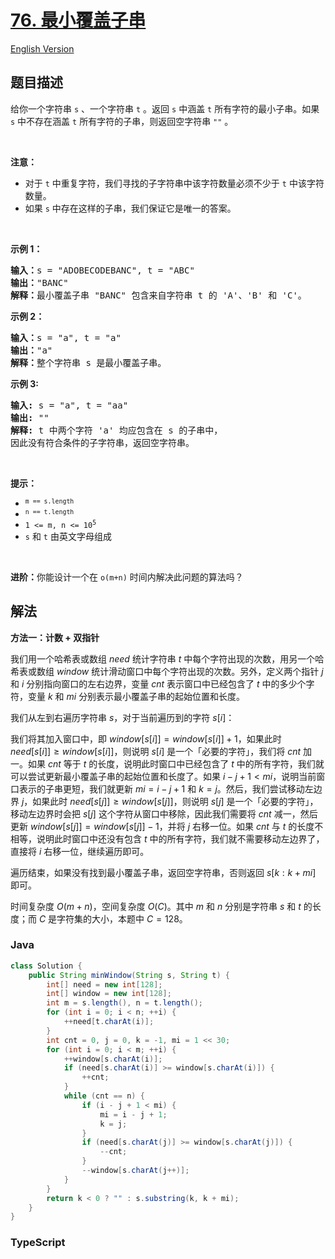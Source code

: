 # [76. 最小覆盖子串](https://leetcode.cn/problems/minimum-window-substring)

[English Version](/solution/0000-0099/0076.Minimum%20Window%20Substring/README_EN.md)

## 题目描述

<!-- 这里写题目描述 -->

<p>给你一个字符串 <code>s</code> 、一个字符串 <code>t</code> 。返回 <code>s</code> 中涵盖 <code>t</code> 所有字符的最小子串。如果 <code>s</code> 中不存在涵盖 <code>t</code> 所有字符的子串，则返回空字符串 <code>""</code> 。</p>

<p>&nbsp;</p>

<p><strong>注意：</strong></p>

<ul>
	<li>对于 <code>t</code> 中重复字符，我们寻找的子字符串中该字符数量必须不少于 <code>t</code> 中该字符数量。</li>
	<li>如果 <code>s</code> 中存在这样的子串，我们保证它是唯一的答案。</li>
</ul>

<p>&nbsp;</p>

<p><strong>示例 1：</strong></p>

<pre>
<strong>输入：</strong>s = "ADOBECODEBANC", t = "ABC"
<strong>输出：</strong>"BANC"
<strong>解释：</strong>最小覆盖子串 "BANC" 包含来自字符串 t 的 'A'、'B' 和 'C'。
</pre>

<p><strong>示例 2：</strong></p>

<pre>
<strong>输入：</strong>s = "a", t = "a"
<strong>输出：</strong>"a"
<strong>解释：</strong>整个字符串 s 是最小覆盖子串。
</pre>

<p><strong>示例 3:</strong></p>

<pre>
<strong>输入:</strong> s = "a", t = "aa"
<strong>输出:</strong> ""
<strong>解释:</strong> t 中两个字符 'a' 均应包含在 s 的子串中，
因此没有符合条件的子字符串，返回空字符串。</pre>

<p>&nbsp;</p>

<p><strong>提示：</strong></p>

<ul>
	<li><code><sup>m == s.length</sup></code></li>
	<li><code><sup>n == t.length</sup></code></li>
	<li><code>1 &lt;= m, n &lt;= 10<sup>5</sup></code></li>
	<li><code>s</code> 和 <code>t</code> 由英文字母组成</li>
</ul>

<p>&nbsp;</p>
<strong>进阶：</strong>你能设计一个在 <code>o(m+n)</code> 时间内解决此问题的算法吗？

## 解法

**方法一：计数 + 双指针**

我们用一个哈希表或数组 $need$ 统计字符串 $t$ 中每个字符出现的次数，用另一个哈希表或数组 $window$ 统计滑动窗口中每个字符出现的次数。另外，定义两个指针 $j$ 和 $i$ 分别指向窗口的左右边界，变量 $cnt$ 表示窗口中已经包含了 $t$ 中的多少个字符，变量 $k$ 和 $mi$ 分别表示最小覆盖子串的起始位置和长度。

我们从左到右遍历字符串 $s$，对于当前遍历到的字符 $s[i]$：

我们将其加入窗口中，即 $window[s[i]] = window[s[i]] + 1$，如果此时 $need[s[i]] \geq window[s[i]]$，则说明 $s[i]$ 是一个「必要的字符」，我们将 $cnt$ 加一。如果 $cnt$ 等于 $t$ 的长度，说明此时窗口中已经包含了 $t$ 中的所有字符，我们就可以尝试更新最小覆盖子串的起始位置和长度了。如果 $i - j + 1 \lt mi$，说明当前窗口表示的子串更短，我们就更新 $mi = i - j + 1$ 和 $k = j$。然后，我们尝试移动左边界 $j$，如果此时 $need[s[j]] \geq window[s[j]]$，则说明 $s[j]$ 是一个「必要的字符」，移动左边界时会把 $s[j]$ 这个字符从窗口中移除，因此我们需要将 $cnt$ 减一，然后更新 $window[s[j]] = window[s[j]] - 1$，并将 $j$ 右移一位。如果 $cnt$ 与 $t$ 的长度不相等，说明此时窗口中还没有包含 $t$ 中的所有字符，我们就不需要移动左边界了，直接将 $i$ 右移一位，继续遍历即可。

遍历结束，如果没有找到最小覆盖子串，返回空字符串，否则返回 $s[k:k+mi]$ 即可。

时间复杂度 $O(m + n)$，空间复杂度 $O(C)$。其中 $m$ 和 $n$ 分别是字符串 $s$ 和 $t$ 的长度；而 $C$ 是字符集的大小，本题中 $C = 128$。

### **Java**

```java
class Solution {
    public String minWindow(String s, String t) {
        int[] need = new int[128];
        int[] window = new int[128];
        int m = s.length(), n = t.length();
        for (int i = 0; i < n; ++i) {
            ++need[t.charAt(i)];
        }
        int cnt = 0, j = 0, k = -1, mi = 1 << 30;
        for (int i = 0; i < m; ++i) {
            ++window[s.charAt(i)];
            if (need[s.charAt(i)] >= window[s.charAt(i)]) {
                ++cnt;
            }
            while (cnt == n) {
                if (i - j + 1 < mi) {
                    mi = i - j + 1;
                    k = j;
                }
                if (need[s.charAt(j)] >= window[s.charAt(j)]) {
                    --cnt;
                }
                --window[s.charAt(j++)];
            }
        }
        return k < 0 ? "" : s.substring(k, k + mi);
    }
}
```

### **TypeScript**
